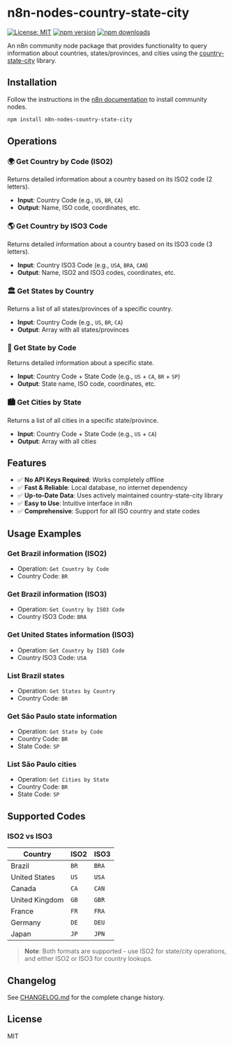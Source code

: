 # n8n-nodes-country-state-city

[![License: MIT](https://img.shields.io/badge/License-MIT-yellow.svg)](https://opensource.org/licenses/MIT)
[![npm version](https://badge.fury.io/js/n8n-nodes-country-state-city.svg)](https://badge.fury.io/js/n8n-nodes-country-state-city)
[![npm downloads](https://img.shields.io/npm/dm/n8n-nodes-country-state-city)](https://www.npmjs.com/package/n8n-nodes-country-state-city)

An n8n community node package that provides functionality to query information about countries, states/provinces, and cities using the [country-state-city](https://github.com/dr5hn/country-state-city) library.

## Installation

Follow the instructions in the [n8n documentation](https://docs.n8n.io/integrations/community-nodes/installation/) to install community nodes.

```bash
npm install n8n-nodes-country-state-city
```

## Operations

### 🌍 Get Country by Code (ISO2)
Returns detailed information about a country based on its ISO2 code (2 letters).
- **Input**: Country Code (e.g., `US`, `BR`, `CA`)
- **Output**: Name, ISO code, coordinates, etc.

### 🌎 Get Country by ISO3 Code 
Returns detailed information about a country based on its ISO3 code (3 letters).
- **Input**: Country ISO3 Code (e.g., `USA`, `BRA`, `CAN`)
- **Output**: Name, ISO2 and ISO3 codes, coordinates, etc.

### 🏛️ Get States by Country  
Returns a list of all states/provinces of a specific country.
- **Input**: Country Code (e.g., `US`, `BR`, `CA`)
- **Output**: Array with all states/provinces

### 🏢 Get State by Code
Returns detailed information about a specific state.
- **Input**: Country Code + State Code (e.g., `US` + `CA`, `BR` + `SP`)
- **Output**: State name, ISO code, coordinates, etc.

### 🏙️ Get Cities by State
Returns a list of all cities in a specific state/province.
- **Input**: Country Code + State Code (e.g., `US` + `CA`)
- **Output**: Array with all cities

## Features

- ✅ **No API Keys Required**: Works completely offline
- ✅ **Fast & Reliable**: Local database, no internet dependency
- ✅ **Up-to-Date Data**: Uses actively maintained country-state-city library
- ✅ **Easy to Use**: Intuitive interface in n8n
- ✅ **Comprehensive**: Support for all ISO country and state codes

## Usage Examples

### Get Brazil information (ISO2)
- Operation: `Get Country by Code`
- Country Code: `BR`

### Get Brazil information (ISO3)
- Operation: `Get Country by ISO3 Code`
- Country ISO3 Code: `BRA`

### Get United States information (ISO3)
- Operation: `Get Country by ISO3 Code`
- Country ISO3 Code: `USA`

### List Brazil states  
- Operation: `Get States by Country`
- Country Code: `BR`

### Get São Paulo state information
- Operation: `Get State by Code`
- Country Code: `BR`
- State Code: `SP`

### List São Paulo cities
- Operation: `Get Cities by State`
- Country Code: `BR`
- State Code: `SP`

## Supported Codes

### ISO2 vs ISO3
| Country | ISO2 | ISO3 | 
|---------|------|------|
| Brazil | `BR` | `BRA` |
| United States | `US` | `USA` |
| Canada | `CA` | `CAN` |
| United Kingdom | `GB` | `GBR` |
| France | `FR` | `FRA` |
| Germany | `DE` | `DEU` |
| Japan | `JP` | `JPN` |

> **Note**: Both formats are supported - use ISO2 for state/city operations, and either ISO2 or ISO3 for country lookups.

## Changelog

See [CHANGELOG.md](CHANGELOG.md) for the complete change history.

## License

MIT
